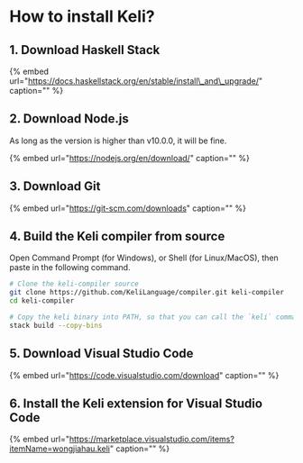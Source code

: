 # How to install Keli?

## 1. Download Haskell Stack

{% embed url="https://docs.haskellstack.org/en/stable/install\_and\_upgrade/" caption="" %}

## 2. Download Node.js

As long as the version is higher than v10.0.0, it will be fine.

{% embed url="https://nodejs.org/en/download/" caption="" %}

## 3. Download Git

{% embed url="https://git-scm.com/downloads" caption="" %}

## 4. Build the Keli compiler from source

Open Command Prompt \(for Windows\), or Shell \(for Linux/MacOS\), then paste in the following command.

```bash
# Clone the keli-compiler source
git clone https://github.com/KeliLanguage/compiler.git keli-compiler
cd keli-compiler

# Copy the keli binary into PATH, so that you can call the `keli` command anywhere
stack build --copy-bins
```

## 5. Download Visual Studio Code

{% embed url="https://code.visualstudio.com/download" caption="" %}

## 6. Install the Keli extension for Visual Studio Code

{% embed url="https://marketplace.visualstudio.com/items?itemName=wongjiahau.keli" caption="" %}

